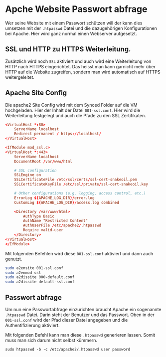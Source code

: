 # Apche Website Passwort abfrage
Wer seine Website mit einem Passwort schützen will der kann dies umsetzen mit der `.htpasswd` Datei und die dazugehörigen Konfigurationen bei Apache. Hier wird ganz normal einen Webserver aufgesetzt.

## SSL und HTTP zu HTTPS Weiterleitung.
Zusätzlich wird noch `SSL` aktiviert und auch wird eine Weiterleitung von HTTP nach HTTPS eingerichtet. Das heisst man kann garnicht mehr über HTTP auf die Website zugreifen, sondern man wird automatisch auf HTTPS weitergeleitet.

## Apache Site Config
Die apache2 Site Config wird mit dem Synced Folder auf die VM hochgeladen. Hier der Inhalt der Datei `001-ssl.conf`. Hier wird die Weiterleitung festgelegt und auch die Pfade zu den SSL Zertifikaten.

```conf
<VirtualHost *:80>
    ServerName localhost
    Redirect permanent / https://localhost/
</VirtualHost>

<IfModule mod_ssl.c>
<VirtualHost *:443>
    ServerName localhost
    DocumentRoot /var/www/html

    # SSL configuration
    SSLEngine on
    SSLCertificateFile /etc/ssl/certs/ssl-cert-snakeoil.pem
    SSLCertificateKeyFile /etc/ssl/private/ssl-cert-snakeoil.key

    # Other configurations (e.g. logging, access control, etc.)
    ErrorLog ${APACHE_LOG_DIR}/error.log
    CustomLog ${APACHE_LOG_DIR}/access.log combined

    <Directory /var/www/html>
        AuthType Basic
        AuthName "Restricted Content"
        AuthUserFile /etc/apache2/.htpasswd
        Require valid-user
    </Directory>
</VirtualHost>
</IfModule>
```

Mit folgenden Befehlen wird diese `001-ssl.conf` aktiviert und dann auch genutzt.

```bash
sudo a2ensite 001-ssl.conf
sudo a2enmod ssl
sudo a2dissite 000-default.conf
sudo a2dissite default-ssl.conf
```

## Passwort abfrage
Um nun eine Passwortabfrage einzurichten braucht Apache ein sogenannte `.htpasswd` Datei. Darin steht der Benutzer und das Passwort. Oben in der `001-ssl.conf` wird der Pfad dieser Datei angegeben und die Authentifizierung aktiviert.

Mit folgenden Befehl kann man diese `.htpasswd` generieren lassen. Somit muss man sich darum nicht selbst kümmern.
```
sudo htpasswd -b -c /etc/apache2/.htpasswd user password
```
